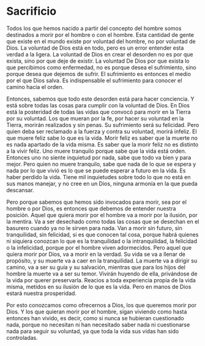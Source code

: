 # Sacrificio

Todos los que hemos nacido a partir del concepto del hombre somos destinados a morir por el hombre o con el hombre. Esta cantidad de gente que existe en el mundo existe por voluntad del hombre, no por voluntad de Dios. La voluntad de Dios está en todo, pero es un error entender esta verdad a la ligera. La voluntad de Dios en crear el desorden no es por que exista, sino por que deje de existir. La voluntad De Dios por que exista lo que percibimos como enfermedad, no es porque desea el sufrimiento, sino porque desea que dejemos de sufrir. El sufrimiento es entonces el medio por el que Dios salva. Es indispensable el sufrimiento para conocer el camino hacia el orden.

Entonces, sabemos que todo este desorden está para hacer conciencia. Y está sobre todas las cosas para cumplir con la voluntad de Dios. En Dios está la posteridad de todas las vidas que convocó para morir en la Tierra por su voluntad. Los que mueran por la fe, por hacer su voluntad en la Tierra, morirán realizados y sin penas. Su sufrimiento será su felicidad. Pero quien deba ser reclamado a la fuerza y contra su voluntad, morirá infeliz. El que muere feliz sabe lo que es la vida. Morir feliz es saber que la muerte no es nada apartado de la vida misma. Es saber que la morir feliz no es distinto a la vivir feliz. Uno muere tranquilo porque sabe que la vida está orden. Entonces uno no siente inquietud por nada, sabe que todo va bien y para mejor. Pero quien no muere tranquilo, sabe que nada de lo que se espera y nada por lo que vivió es lo que se puede esperar a futuro en la vida. Es haber perdido la vida. Tiene mil inquietudes sobre todo lo que no está en sus manos manejar, y no cree en un Dios, ninguna armonía en la que pueda descansar.

Pero porque sabemos que hemos sido invocados para morir, sea por el hombre o por Dios, es entonces que debemos de entender nuestra posición. Aquel que quiera morir por el hombre va a morir por la ilusión, por la mentira. Va a ser desechado como todas las cosas que se desechan en el basurero cuando ya no le sirven para nada. Van a morir sin futuro, sin tranquilidad, sin felicidad, si es que conocen tal cosa, porque habrá quienes ni siquiera conozcan lo que es la tranquilidad o la intranquilidad, la felicidad o la infelicidad, porque por el hombre viven adormecidos. Pero aquel que quiera morir por Dios, va a morir en la verdad. Su vida se va a llenar de propósito, y su muerte va a caer en la tranquilidad. La muerte va a dirigir su camino, va a ser su guía y su salvación, mientras que para los hijos del hombre la muerte va a ser su temor. Vivirán huyendo de ella, privándose de la vida por querer preservarla. Reacios a toda experiencia propia de la vida misma, metidos en su ilusión de lo que es la vida. Pero en manos de Dios estará nuestra prosperidad.

Por esto conozcamos como ofrecernos a Dios, los que queremos morir por Dios. Y los que quieran morir por el hombre, sigan viviendo como hasta entonces han vivido, es decir, como si nunca se hubieran cuestionado nada, porque no necesitan ni han necesitado saber nada ni cuestionarse nada para seguir su voluntad, ya que toda la vida sus vidas han sido controladas.